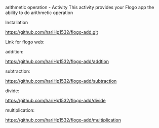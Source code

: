 arithmetic operation - Activity
This activity provides your Flogo app the ability to do arithmetic operation

Installation

https://github.com/hariHp1532/flogo-add.git

Link for flogo web:

addition:			

https://github.com/hariHp1532/flogo-add/addtion

subtraction:   

https://github.com/hariHp1532/flogo-add/subtraction

divide:      

https://github.com/hariHp1532/flogo-add/divide

multiplication: 

https://github.com/hariHp1532/flogo-add/multiplication
